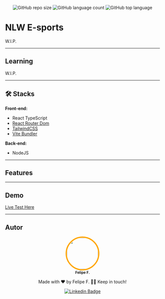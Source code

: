 <div align="center">

 <!-- :uk: [English version](/Readme/README-en.md) / [Pt-BR version](../README.md) -->

 <img src="" style="border-top-left-radius: 10px; border-top-right-radius: 10px">

  ![GitHub repo size](https://img.shields.io/github/repo-size/felpfsf/nlw-gamecom-web) ![GitHub language count](https://img.shields.io/github/languages/count/felpfsf/nlw-gamecom-web) ![GitHub top language](https://img.shields.io/github/languages/top/felpfsf/nlw-gamecom-web)

</div>

# NLW E-sports

W.I.P.

---

## Learning

W.I.P.

---

## 🛠 Stacks

**Front-end:**

- React TypeScript
- [React Router Dom](https://www.npmjs.com/package/react-router-dom)
- [TailwindCSS](https://tailwindcss.com/docs/guides/create-react-app)
- [Vite Bundler](https://vitejs.dev/)

**Back-end:**

- NodeJS

---

## Features

---

## Demo

[Live Test Here]()

---

## Autor

<div align='center'>

 <img style="border:4px solid orange; border-radius: 100%; padding:1px;" src="https://github.com/felpfsf.png" width="100px;" alt=""/>
 <br />
 <sub><b>Felipe F.</b></sub>

Made with ❤️ by Felipe F. 👋🏽 Keep in touch!

[![Linkedin Badge](https://img.shields.io/badge/-Felipe-blue?style=flat-square&logo=Linkedin&logoColor=white&link=https://www.linkedin.com/in/felipefsf/)](https://www.linkedin.com/in/felipefsf/)

</div>